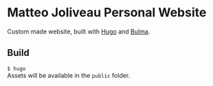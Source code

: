 # Matteo Joliveau Personal Website

Custom made website, built with [Hugo](https://gohugo.io) and [Bulma](https://bulma.io).

## Build

`$ hugo`  
Assets will be available in the `public` folder.